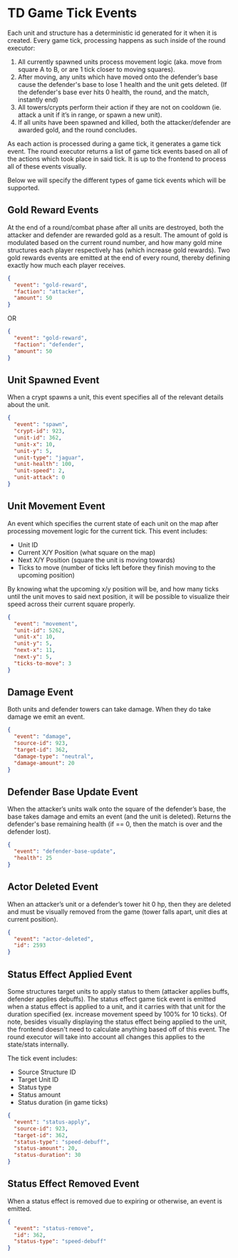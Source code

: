 # TD Game Tick Events

Each unit and structure has a deterministic id generated for it when it is created. Every game tick, processing happens as such inside of the round executor:

1. All currently spawned units process movement logic (aka. move from square A to B, or are 1 tick closer to moving squares).
2. After moving, any units which have moved onto the defender’s base cause the defender's base to lose 1 health and the unit gets deleted. (If the defender's base ever hits 0 health, the round, and the match, instantly end)
3. All towers/crypts perform their action if they are not on cooldown (ie. attack a unit if it’s in range, or spawn a new unit).
4. If all units have been spawned and killed, both the attacker/defender are awarded gold, and the round concludes.

As each action is processed during a game tick, it generates a game tick event. The round executor returns a list of game tick events based on all of the actions which took place in said tick. It is up to the frontend to process all of these events visually.

Below we will specify the different types of game tick events which will be supported.

## Gold Reward Events

At the end of a round/combat phase after all units are destroyed, both the attacker and defender are rewarded gold as a result. The amount of gold is modulated based on the current round number, and how many gold mine structures each player respectively has (which increase gold rewards). Two gold rewards events are emitted at the end of every round, thereby defining exactly how much each player receives.

```json
{
  "event": "gold-reward",
  "faction": "attacker",
  "amount": 50
}
```

OR

```json
{
  "event": "gold-reward",
  "faction": "defender",
  "amount": 50
}
```

## Unit Spawned Event

When a crypt spawns a unit, this event specifies all of the relevant details about the unit.

```json
{
  "event": "spawn",
  "crypt-id": 923,
  "unit-id": 362,
  "unit-x": 10,
  "unit-y": 5,
  "unit-type": "jaguar",
  "unit-health": 100,
  "unit-speed": 2,
  "unit-attack": 0
}
```

## Unit Movement Event

An event which specifies the current state of each unit on the map after processing movement logic for the current tick. This event includes:

- Unit ID
- Current X/Y Position (what square on the map)
- Next X/Y Position (square the unit is moving towards)
- Ticks to move (number of ticks left before they finish moving to the upcoming position)

By knowing what the upcoming x/y position will be, and how many ticks until the unit moves to said next position, it will be possible to visualize their speed across their current square properly.

```json
{
  "event": "movement",
  "unit-id": 5262,
  "unit-x": 10,
  "unit-y": 5,
  "next-x": 11,
  "next-y": 5,
  "ticks-to-move": 3
}
```

## Damage Event

Both units and defender towers can take damage. When they do take damage we emit an event.

```json
{
  "event": "damage",
  "source-id": 923,
  "target-id": 362,
  "damage-type": "neutral",
  "damage-amount": 20
}
```

## Defender Base Update Event

When the attacker’s units walk onto the square of the defender’s base, the base takes damage and emits an event (and the unit is deleted).
Returns the defender's base remaining health (if == 0, then the match is over and the defender lost).

```json
{
  "event": "defender-base-update",
  "health": 25
}
```

## Actor Deleted Event

When an attacker’s unit or a defender’s tower hit 0 hp, then they are deleted and must be visually removed from the game (tower falls apart, unit dies at current position).

```json
{
  "event": "actor-deleted",
  "id": 2593
}
```

## Status Effect Applied Event

Some structures target units to apply status to them (attacker applies buffs, defender applies debuffs). The status effect game tick event is emitted when a status effect is applied to a unit, and it carries with that unit for the duration specified (ex. increase movement speed by 100% for 10 ticks). Of note, besides visually displaying the status effect being applied to the unit, the frontend doesn't need to calculate anything based off of this event. The round executor will take into account all changes this applies to the state/stats internally.

The tick event includes:

- Source Structure ID
- Target Unit ID
- Status type
- Status amount
- Status duration (in game ticks)

```json
{
  "event": "status-apply",
  "source-id": 923,
  "target-id": 362,
  "status-type": "speed-debuff",
  "status-amount": 20,
  "status-duration": 30
}
```

## Status Effect Removed Event

When a status effect is removed due to expiring or otherwise, an event is emitted.

```json
{
  "event": "status-remove",
  "id": 362,
  "status-type": "speed-debuff"
}
```
